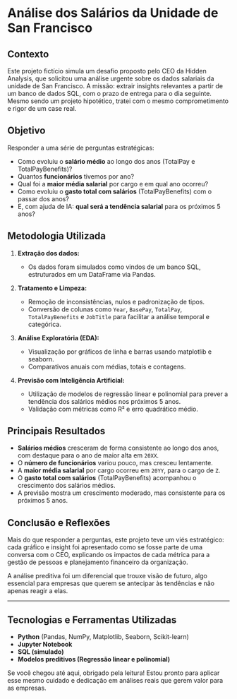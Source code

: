 # Análise dos Salários da Unidade de San Francisco

## Contexto
Este projeto fictício simula um desafio proposto pelo CEO da Hidden Analysis, que solicitou uma análise urgente sobre os dados salariais da unidade de San Francisco. A missão: extrair insights relevantes a partir de um banco de dados SQL, com o prazo de entrega para o dia seguinte. Mesmo sendo um projeto hipotético, tratei com o mesmo comprometimento e rigor de um case real.

## Objetivo
Responder a uma série de perguntas estratégicas:
- Como evoluiu o **salário médio** ao longo dos anos (TotalPay e TotalPayBenefits)?
- Quantos **funcionários** tivemos por ano?
- Qual foi a **maior média salarial** por cargo e em qual ano ocorreu?
- Como evoluiu o **gasto total com salários** (TotalPayBenefits) com o passar dos anos?
- E, com ajuda de IA: **qual será a tendência salarial** para os próximos 5 anos?

## Metodologia Utilizada

1. **Extração dos dados:**
   - Os dados foram simulados como vindos de um banco SQL, estruturados em um DataFrame via Pandas.

2. **Tratamento e Limpeza:**
   - Remoção de inconsistências, nulos e padronização de tipos.
   - Conversão de colunas como `Year`, `BasePay`, `TotalPay`, `TotalPayBenefits` e `JobTitle` para facilitar a análise temporal e categórica.

3. **Análise Exploratória (EDA):**
   - Visualização por gráficos de linha e barras usando matplotlib e seaborn.
   - Comparativos anuais com médias, totais e contagens.

4. **Previsão com Inteligência Artificial:**
   - Utilização de modelos de regressão linear e polinomial para prever a tendência dos salários médios nos próximos 5 anos.
   - Validação com métricas como R² e erro quadrático médio.

## Principais Resultados
- **Salários médios** cresceram de forma consistente ao longo dos anos, com destaque para o ano de maior alta em `20XX`.
- O **número de funcionários** variou pouco, mas cresceu lentamente.
- A **maior média salarial** por cargo ocorreu em `20YY`, para o cargo de `Z`.
- O **gasto total com salários** (TotalPayBenefits) acompanhou o crescimento dos salários médios.
- A previsão mostra um crescimento moderado, mas consistente para os próximos 5 anos.

## Conclusão e Reflexões
Mais do que responder a perguntas, este projeto teve um viés estratégico: cada gráfico e insight foi apresentado como se fosse parte de uma conversa com o CEO, explicando os impactos de cada métrica para a gestão de pessoas e planejamento financeiro da organização.

A análise preditiva foi um diferencial que trouxe visão de futuro, algo essencial para empresas que querem se antecipar às tendências e não apenas reagir a elas.

---

## Tecnologias e Ferramentas Utilizadas
- **Python** (Pandas, NumPy, Matplotlib, Seaborn, Scikit-learn)
- **Jupyter Notebook**
- **SQL (simulado)**
- **Modelos preditivos (Regressão linear e polinomial)**

Se você chegou até aqui, obrigado pela leitura! Estou pronto para aplicar esse mesmo cuidado e dedicação em análises reais que gerem valor para as empresas.


